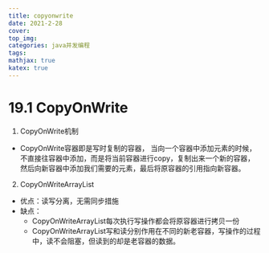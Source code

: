 ```yaml
---
title: copyonwrite
date: 2021-2-28
cover:
top_img:
categories: java并发编程
tags: 
mathjax: true
katex: true
---
```

# 19.1 CopyOnWrite
1. CopyOnWrite机制
- CopyOnWrite容器即是写时复制的容器， 当向一个容器中添加元素的时候，不直接往容器中添加，而是将当前容器进行copy，复制出来一个新的容器，然后向新容器中添加我们需要的元素，最后将原容器的引用指向新容器。

2. CopyOnWriteArrayList
- 优点：读写分离，无需同步措施
- 缺点：
    + CopyOnWriteArrayList每次执行写操作都会将原容器进行拷贝一份
    + CopyOnWriteArrayList写和读分别作用在不同的新老容器，写操作的过程中，读不会阻塞，但读到的却是老容器的数据。